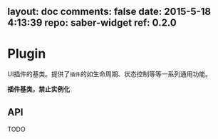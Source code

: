 layout: doc
comments: false
date: 2015-5-18 4:13:39
repo: saber-widget
ref: 0.2.0
---

# Plugin

UI插件的基类。提供了`插件`的如生命周期、状态控制等等一系列通用功能。

**插件基类，禁止实例化**

## API

TODO

